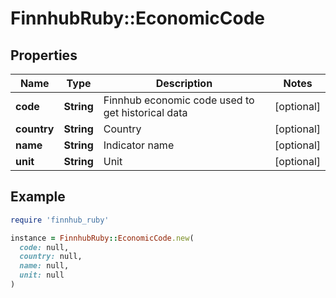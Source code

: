 # FinnhubRuby::EconomicCode

## Properties

| Name | Type | Description | Notes |
| ---- | ---- | ----------- | ----- |
| **code** | **String** | Finnhub economic code used to get historical data | [optional] |
| **country** | **String** | Country | [optional] |
| **name** | **String** | Indicator name | [optional] |
| **unit** | **String** | Unit | [optional] |

## Example

```ruby
require 'finnhub_ruby'

instance = FinnhubRuby::EconomicCode.new(
  code: null,
  country: null,
  name: null,
  unit: null
)
```

